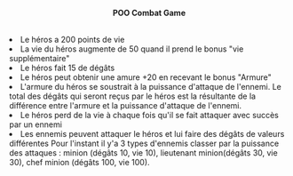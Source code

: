 **<center>POO Combat Game</center>**
<br>

<li>Le héros a 200 points de vie
<li>La vie du héros augmente de 50 quand il prend le bonus "vie supplémentaire"
<li>Le héros fait 15 de dégâts
<li>Le héros peut obtenir une amure +20 en recevant le bonus "Armure"
<li>L'armure du héros se soustrait à la puissance d'attaque de l'ennemi. Le total des dégâts qui seront reçus par le héros est la résultante de la différence entre l'armure et la puissance d'attaque de l'ennemi.
<li>Le héros perd de la vie à chaque fois qu'il se fait attaquer avec succès par un ennemi
<li>Les ennemis peuvent attaquer le héros et lui faire des dégâts de valeurs différentes
Pour l'instant il y'a 3 types d'ennemis classer par la puissance des attaques : minion (dégâts 10, vie 10), lieutenant minion(dégâts 30, vie 30), chef minion (dégâts 100, vie 100).

